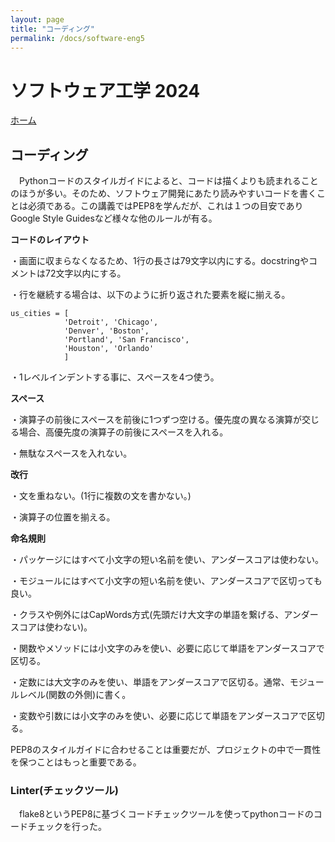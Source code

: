 ```yaml
---
layout: page
title: "コーディング"
permalink: /docs/software-eng5
---
```


# ソフトウェア工学 2024

[ホーム](/docs/index)

## コーディング

　Pythonコードのスタイルガイドによると、コードは描くよりも読まれることのほうが多い。そのため、ソフトウェア開発にあたり読みやすいコードを書くことは必須である。この講義ではPEP8を学んだが、これは１つの目安でありGoogle Style Guidesなど様々な他のルールが有る。

**コードのレイアウト**

・画面に収まらなくなるため、1行の長さは79文字以内にする。docstringやコメントは72文字以内にする。

・行を継続する場合は、以下のように折り返された要素を縦に揃える。

~~~
us_cities = [
            'Detroit', 'Chicago',
            'Denver', 'Boston',
            'Portland', 'San Francisco',
            'Houston', 'Orlando'
            ]
~~~

・1レベルインデントする事に、スペースを4つ使う。

**スペース**

・演算子の前後にスペースを前後に1つずつ空ける。優先度の異なる演算が交じる場合、高優先度の演算子の前後にスペースを入れる。

・無駄なスペースを入れない。

**改行**

・文を重ねない。(1行に複数の文を書かない。)

・演算子の位置を揃える。

**命名規則**

・パッケージにはすべて小文字の短い名前を使い、アンダースコアは使わない。

・モジュールにはすべて小文字の短い名前を使い、アンダースコアで区切っても良い。

・クラスや例外にはCapWords方式(先頭だけ大文字の単語を繋げる、アンダースコアは使わない)。

・関数やメソッドには小文字のみを使い、必要に応じて単語をアンダースコアで区切る。

・定数には大文字のみを使い、単語をアンダースコアで区切る。通常、モジュールレベル(関数の外側)に書く。

・変数や引数には小文字のみを使い、必要に応じて単語をアンダースコアで区切る。

PEP8のスタイルガイドに合わせることは重要だが、プロジェクトの中で一貫性を保つことはもっと重要である。

### Linter(チェックツール)

　flake8というPEP8に基づくコードチェックツールを使ってpythonコードのコードチェックを行った。